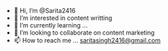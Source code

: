 - 👋 Hi, I’m @Sarita2416
- 👀 I’m interested in content writting
- 🌱 I’m currently learning ...
- 💞️ I’m looking to collaborate on content marketing
- 📫 How to reach me ...
saritasingh2416@gmail.com
<!---
Sarita2416/Sarita2416 is a ✨ special ✨ repository because its `README.md` (this file) appears on your GitHub profile.
You can click the Preview link to take a look at your changes.
--->
